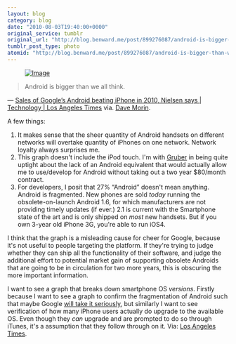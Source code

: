 ```yaml
---
layout: blog
category: blog
date: "2010-08-03T19:40:00+0000"
original_service: tumblr
original_url: "http://blog.benward.me/post/899276087/android-is-bigger-than-we-all-think-sales-of"
tumblr_post_type: photo
atomid: "http://blog.benward.me/post/899276087/android-is-bigger-than-we-all-think-sales-of"
---
```

<figure class="photo">
  <a href="http://latimesblogs.latimes.com/technology/2010/08/google-android-apple-iphone-sales-mobile-att-verizon.html"><img src="http://benward.me/res/tumblr/media/899276087/0.jpg" alt="Image"></a>
</figure>

> Android is bigger than we all think.

— <a href="http://latimesblogs.latimes.com/technology/2010/08/google-android-apple-iphone-sales-mobile-att-verizon.html">Sales of Google&#8217;s Android beating iPhone in 2010, Nielsen says | Technology | Los Angeles Times</a> via. <a href="http://davemorin.tumblr.com/post/898907707/android-is-bigger-than-we-all-think-sales-of" class="tumblr_blog">Dave Morin</a>.

A few things:

1. It makes sense that the sheer quantity of Android handsets on different networks will overtake quantity of iPhones on one network. Network loyalty always surprises me.
2. This graph doesn't include the iPod touch. I'm with [Gruber](http://daringfireball.net) in being quite uptight about the lack of an Android equivalent that would actually allow me to use/develop for Android without taking out a two year $80/month contract.
3. For developers, I posit that 27% “Android” doesn't mean anything. Android is fragmented. New phones are sold _today_ running the obsolete-on-launch Android 1.6, for which manufacturers are not providing timely updates (if ever.) 2.1 is current with the Smartphone state of the art and is only shipped on _most_ new handsets. But if you own 3-year old iPhone 3G, you're able to run iOS4.

I think that the graph is a misleading cause for cheer for Google, because it's not useful to people targeting the platform. If they're trying to judge whether they can ship all the functionality of their software, and judge the additional effort to potential market gain of supporting obsolete Androids that are going to be in circulation for two more years, this is obscuring the more important information.

I want to see a graph that breaks down smartphone OS _versions_. Firstly because I want to see a graph to confirm the fragmentation of Android such that maybe Google [will take it seriously](http://blog.benward.me/post/626746040), but similarly I want to see verification of how many iPhone users actually do upgrade to the available OS. Even though they _can_ upgrade and are prompted to do so through iTunes, it's a assumption that they follow through on it.
Via: [Los Angeles Times](http://latimesblogs.latimes.com/technology/2010/08/google-android-apple-iphone-sales-mobile-att-verizon.html).